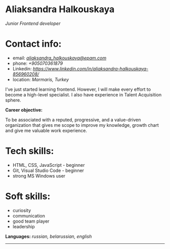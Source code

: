 # **Aliaksandra Halkouskaya**

*Junior Frontend developer*



Contact info:
============
- email: *aliaksandra_halkouskaya@epam.com*
- phone: *+905070361879*
- Linkedin: *https://www.linkedin.com/in/aliaksandra-halkouskaya-856960208/*
- location: *Marmaris, Turkey*



I've just started learning frontend. However, I will make every effort to become a high-level specialist. 
I also have experience in Talent Acquisition sphere.

**Career objective:** 

To be associated with a reputed, progressive, and a value-driven organization that gives me scope to improve my knowledge, growth chart and give me valuable work experience.

Tech skills:
=======
* HTML, CSS, JavaScript - beginner
* Git, Visual Studio Code - beginner
* strong MS Windows user


Soft skills:
============
* curiosity
* communication
* good team player
* leadership


**Languages:** *russian, belarussian, english*
__________________________________________
